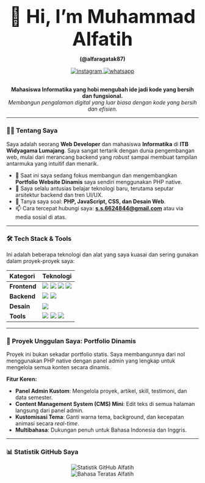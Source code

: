 <div align="center">

<h1 style="font-size: 3.5em; border-bottom: none; margin-bottom: 0;">👋 Hi, I’m Muhammad Alfatih</h1>
<p><strong>(@alfaragatak87)</strong></p>

<a href="https://www.instagram.com/alfamuhammad___/">
  <img align="center" src="https://img.shields.io/badge/Instagram-E4405F?style=for-the-badge&logo=instagram&logoColor=white" alt="instagram"/>
</a>
<a href="https://wa.me/6283188813237">
  <img align="center" src="https://img.shields.io/badge/WhatsApp-25D366?style=for-the-badge&logo=whatsapp&logoColor=white" alt="whatsapp"/>
</a>

<br/>
<br/>

**Mahasiswa Informatika yang hobi mengubah ide jadi kode yang bersih dan fungsional.**
<br/>
*Membangun pengalaman digital yang luar biasa dengan kode yang bersih dan efisien.*

</div>

---

### 👨‍💻 Tentang Saya

Saya adalah seorang **Web Developer** dan mahasiswa **Informatika** di **ITB Widyagama Lumajang**. Saya sangat tertarik dengan dunia pengembangan web, mulai dari merancang backend yang *robust* sampai membuat tampilan antarmuka yang intuitif dan menarik.

- 🔭 Saat ini saya sedang fokus membangun dan mengembangkan **Portfolio Website Dinamis** saya sendiri menggunakan PHP native.
- 🌱 Saya selalu antusias belajar teknologi baru, terutama seputar arsitektur backend dan tren UI/UX.
- 💬 Tanya saya soal: **PHP, JavaScript, CSS, dan Desain Web**.
- 📫 Cara tercepat hubungi saya: **s.s.6624844@gmail.com** atau via media sosial di atas.

---

### 🛠️ Tech Stack & Tools

Ini adalah beberapa teknologi dan alat yang saya kuasai dan sering gunakan dalam proyek-proyek saya:

| Kategori | Teknologi |
| :--- | :--- |
| **Frontend** | <img src="https://img.shields.io/badge/HTML5-E34F26?style=for-the-badge&logo=html5&logoColor=white" /> <img src="https://img.shields.io/badge/CSS3-1572B6?style=for-the-badge&logo=css3&logoColor=white" /> <img src="https://img.shields.io/badge/JavaScript-F7DF1E?style=for-the-badge&logo=javascript&logoColor=black" /> <img src="https://img.shields.io/badge/Bootstrap-7952B3?style=for-the-badge&logo=bootstrap&logoColor=white" /> |
| **Backend** | <img src="https://img.shields.io/badge/PHP-777BB4?style=for-the-badge&logo=php&logoColor=white" /> <img src="https://img.shields.io/badge/MySQL-4479A1?style=for-the-badge&logo=mysql&logoColor=white" /> |
| **Desain** | <img src="https://img.shields.io/badge/Figma-F24E1E?style=for-the-badge&logo=figma&logoColor=white" /> |
| **Tools** | <img src="https://img.shields.io/badge/Visual_Studio_Code-007ACC?style=for-the-badge&logo=visual-studio-code&logoColor=white" /> <img src="https://img.shields.io/badge/Git-F05032?style=for-the-badge&logo=git&logoColor=white" /> <img src="https://img.shields.io/badge/GitHub-181717?style=for-the-badge&logo=github&logoColor=white" /> |

---

### 🚀 Proyek Unggulan Saya: Portfolio Dinamis

Proyek ini bukan sekadar portfolio statis. Saya membangunnya dari nol menggunakan PHP native dengan panel admin yang lengkap untuk mengelola semua konten secara dinamis.

**Fitur Keren:**
- **Panel Admin Kustom**: Mengelola proyek, artikel, skill, testimoni, dan data semester.
- **Content Management System (CMS) Mini**: Edit teks di semua halaman langsung dari panel admin.
- **Kustomisasi Tema**: Ganti warna tema, background, dan kecepatan animasi secara *real-time*.
- **Multibahasa**: Dukungan penuh untuk Bahasa Indonesia dan Inggris.

---

### 📊 Statistik GitHub Saya

<div align="center">

<img src="https://github-readme-stats.vercel.app/api?username=alfaragatak87&show_icons=true&theme=dracula&include_all_commits=true&count_private=true" alt="Statistik GitHub Alfatih" />
<br/>
<img src="https://github-readme-stats.vercel.app/api/top-langs/?username=alfaragatak87&layout=compact&langs_count=8&theme=dracula" alt="Bahasa Teratas Alfatih" />

</div>
